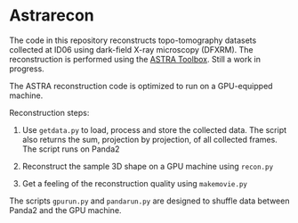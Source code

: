 # Astrarecon

The code in this repository reconstructs topo-tomography datasets collected at ID06 using dark-field X-ray microscopy (DFXRM). The reconstruction is performed using the [ASTRA Toolbox](http://www.astra-toolbox.com/). Still a work in progress.

The ASTRA reconstruction code is optimized to run on a GPU-equipped machine.

Reconstruction steps:

 1. Use `getdata.py` to load, process and store the collected data. The script also returns the sum, projection by projection, of all collected frames. The script runs on Panda2

 2. Reconstruct the sample 3D shape on a GPU machine using `recon.py`

 3. Get a feeling of the reconstruction quality using `makemovie.py`

The scripts `gpurun.py` and `pandarun.py` are designed to shuffle data between Panda2 and the GPU machine.
